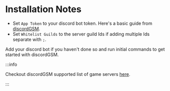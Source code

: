 # Installation Notes

- Set `App Token` to your discord bot token. Here's a basic guide from [discordGSM](https://discordgsm.com/guide/how-to-get-a-discord-bot-token).
- Set `Whitelist Guilds` to the server guild Ids if adding multiple Ids separate with `;`.

Add your discord bot if you haven't done so and run initial commands to get started with discordGSM.

:::info

Checkout discordGSM supported list of game servers [here](https://discordgsm.com/guide/supported-games).

:::
